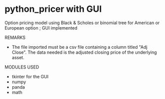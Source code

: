 # python_pricer with GUI
Option pricing model using Black & Scholes or binomial tree for American or European option ; GUI implemented



REMARKS 
- The file imported must be a csv file containing a column titled "Adj Close". The data needed is the adjusted closing price of the underlying asset.


MODULES USED
- tkinter for the GUI
- numpy
- panda
- math
